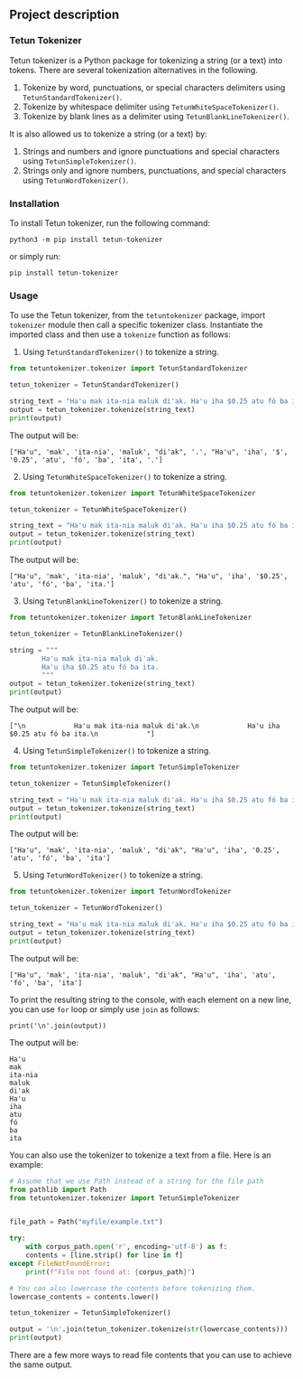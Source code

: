 ## Project description

### Tetun Tokenizer

Tetun tokenizer is a Python package for tokenizing a string (or a text) into tokens. There are several tokenization alternatives in the following.
1. Tokenize by word, punctuations, or special characters delimiters using `TetunStandardTokenizer()`.
2. Tokenize by whitespace delimiter using `TetunWhiteSpaceTokenizer()`.
3. Tokenize by blank lines as a delimiter using `TetunBlankLineTokenizer()`.

It is also allowed us to tokenize a string (or a text) by:
1. Strings and numbers and ignore punctuations and special characters using `TetunSimpleTokenizer()`.
2. Strings only and ignore numbers, punctuations, and special characters using `TetunWordTokenizer()`.


### Installation

To install Tetun tokenizer, run the following command:

```
python3 -m pip install tetun-tokenizer
```

or simply run:

```
pip install tetun-tokenizer
```


### Usage

To use the Tetun tokenizer, from the `tetuntokenizer` package, import `tokenizer` module then call a specific tokenizer class. Instantiate the imported class and then use a `tokenize` function as follows:

1. Using  `TetunStandardTokenizer()` to tokenize a string.

```python
from tetuntokenizer.tokenizer import TetunStandardTokenizer

tetun_tokenizer = TetunStandardTokenizer()

string_text = "Ha'u mak ita-nia maluk di'ak. Ha'u iha $0.25 atu fó ba ita."
output = tetun_tokenizer.tokenize(string_text)
print(output)
```

The output will be:

```
["Ha'u", 'mak', 'ita-nia', 'maluk', "di'ak", '.', "Ha'u", 'iha', '$', '0.25', 'atu', 'fó', 'ba', 'ita', '.']
```

2. Using `TetunWhiteSpaceTokenizer()` to tokenize a string.

```python
from tetuntokenizer.tokenizer import TetunWhiteSpaceTokenizer

tetun_tokenizer = TetunWhiteSpaceTokenizer()

string_text = "Ha'u mak ita-nia maluk di'ak. Ha'u iha $0.25 atu fó ba ita."
output = tetun_tokenizer.tokenize(string_text)
print(output)
```

The output will be:

```
["Ha'u", 'mak', 'ita-nia', 'maluk', "di'ak.", "Ha'u", 'iha', '$0.25', 'atu', 'fó', 'ba', 'ita.']
```

3. Using `TetunBlankLineTokenizer()` to tokenize a string.

```python
from tetuntokenizer.tokenizer import TetunBlankLineTokenizer

tetun_tokenizer = TetunBlankLineTokenizer()

string = """
        Ha'u mak ita-nia maluk di'ak.
        Ha'u iha $0.25 atu fó ba ita.
        """
output = tetun_tokenizer.tokenize(string_text)
print(output)
```

The output will be:

```
["\n            Ha'u mak ita-nia maluk di'ak.\n            Ha'u iha $0.25 atu fó ba ita.\n            "]
```

4. Using `TetunSimpleTokenizer()` to tokenize a string.

```python
from tetuntokenizer.tokenizer import TetunSimpleTokenizer

tetun_tokenizer = TetunSimpleTokenizer()

string_text = "Ha'u mak ita-nia maluk di'ak. Ha'u iha $0.25 atu fó ba ita."
output = tetun_tokenizer.tokenize(string_text)
print(output)
```

The output will be:

```
["Ha'u", 'mak', 'ita-nia', 'maluk', "di'ak", "Ha'u", 'iha', '0.25', 'atu', 'fó', 'ba', 'ita']
```

5. Using `TetunWordTokenizer()` to tokenize a string.

```python
from tetuntokenizer.tokenizer import TetunWordTokenizer

tetun_tokenizer = TetunWordTokenizer()

string_text = "Ha'u mak ita-nia maluk di'ak. Ha'u iha $0.25 atu fó ba ita."
output = tetun_tokenizer.tokenize(string_text)
print(output)
```

The output will be:

```
["Ha'u", 'mak', 'ita-nia', 'maluk', "di'ak", "Ha'u", 'iha', 'atu', 'fó', 'ba', 'ita']
```

To print the resulting string to the console, with each element on a new line, you can use `for` loop or simply use `join` as follows:

```
print('\n'.join(output))
```

The output will be:

```
Ha'u
mak
ita-nia
maluk
di'ak
Ha'u
iha
atu
fó
ba
ita
```

You can also use the tokenizer to tokenize a text from a file. Here is an example:

```python
# Assume that we use Path instead of a string for the file path
from pathlib import Path
from tetuntokenizer.tokenizer import TetunSimpleTokenizer


file_path = Path("myfile/example.txt")

try:
    with corpus_path.open('r', encoding='utf-8') as f:
    contents = [line.strip() for line in f]
except FileNotFoundError:
    print(f"File not found at: {corpus_path}")

# You can also lowercase the contents before tokenizing them.
lowercase_contents = contents.lower()

tetun_tokenizer = TetunSimpleTokenizer()

output = '\n'.join(tetun_tokenizer.tokenize(str(lowercase_contents)))
print(output)

```

There are a few more ways to read file contents that you can use to achieve the same output.